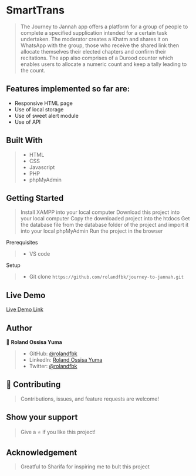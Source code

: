 # SmartTrans

> The Journey to Jannah app offers a platform for a group of people to complete a specified supplication intended for a certain task undertaken. The moderator creates a Khatm and shares it on WhatsApp with the group,  those who receive the shared link then allocate themselves their elected chapters and confirm their recitations. The app also comprises of a Durood counter which enables users to allocate a numeric count and keep a tally leading to the count.

## Features implemented so far are:

- Responsive HTML page
- Use of local storage
- Use of sweet alert module
- Use of API

## Built With

>- HTML
>- CSS
>- Javascript
>- PHP 
>- phpMyAdmin

## Getting Started
> Install XAMPP into your local computer
> Download this project into your local computer
> Copy the downloaded project into the htdocs
> Get the database file from the database folder of the project and import it into your local phpMyAdmin
> Run the project in the browser 

Prerequisites
>- VS code

Setup
>- Git clone `https://github.com/rolandfbk/journey-to-jannah.git`


## Live Demo

[Live Demo Link](https://cheapprice.co.za/journey-to-jannah/)


## Author

👤 **Roland Ossisa Yuma**

>- GitHub: [@rolandfbk](https://github.com/rolandfbk)
>- LinkedIn: [Roland Ossisa Yuma](https://linkedin.com/in/roland-ossisa-yuma)
>- Twitter: [@rolandfbk](https://twitter.com/rolandfbk)

## 🤝 Contributing

>Contributions, issues, and feature requests are welcome!

## Show your support

>Give a ⭐️ if you like this project!

## Acknowledgement

> Greatful to Sharifa for inspiring me to bult this project
